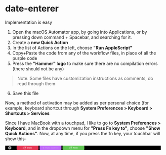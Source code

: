 # date-enterer

Implementation is easy


1. Open the macOS Automator app, by going into Applications, or by pressing down 
  command + Spacebar, and searching for it.
2. Create a **new Quick Action**
3. In the list of Actions on the left, choose **"Run AppleScript"**
4. Copy+Paste the code from any of the workflow files, in place of all the purple code
5. Press the **"Hammer" logo** to make sure there are no compilation errors (there should not be any)
> Note: Some files have customization instructions as comments, do read through them
6. Save this file

Now, a method of activation may be added as per personal choice (for example, keyboard shortcut through **System Preferences > Keyboard > Shortcuts > Services**

Since I have MacBook with a touchpad, I like to go to **System Preferences > Keyboard**, and in the dropdown menu for **"Press Fn key to"**, choose **"Show Quick Actions"**. Now, at any time, if you press the fn key, your touchbar will show this-

![Quick Actions, touchbar](https://github.com/aamodpant15/date-enterer/blob/master/image.png)
